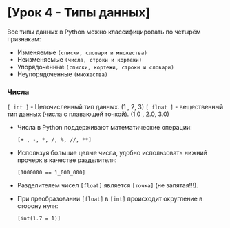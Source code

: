 # [Урок 4 - Типы данных]
 
Все типы данных в Python можно классифицировать по четырём признакам:
- Изменяемые `(списки, словари и множества)`
- Неизменяемые `(числа, строки и кортежи)`
- Упорядоченные `(списки, кортежи, строки и словари)`
- Неупорядоченные `(множества)`

### Числа  

`[ int ]` - Целочисленный тип данных. (1 , 2, 3)
`[ float ]` - вещественный тип данных (числа с плавающей точкой). (1.0 , 2.0, 3.0)

- Числа в Python поддерживают математические операции:

    `[+ , -, *, /, %, //, **]`
  
- Используя большие целые числа, удобно использовать нижний прочерк в качестве разделителя:
  
    `[1000000 == 1_000_000]`
  
- Разделителем чисел `[float]` является `[точка]` (не запятая!!!).
- При преобразовании `[float]` в `[int]` происходит округление в сторону нуля:

    `[int(1.7 = 1)]`
